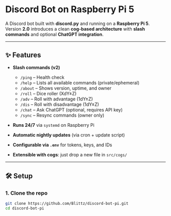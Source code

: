 # Discord Bot on Raspberry Pi 5

A Discord bot built with **discord.py** and running on a **Raspberry Pi 5**.  
Version **2.0** introduces a clean **cog-based architecture** with **slash commands** and optional **ChatGPT integration**.

---

## ✨ Features

- **Slash commands (v2)**  
  - `/ping` – Health check  
  - `/help` – Lists all available commands (private/ephemeral)  
  - `/about` – Shows version, uptime, and owner  
  - `/roll` – Dice roller (XdY±Z)  
  - `/adv` – Roll with advantage (1dY±Z)  
  - `/dis` – Roll with disadvantage (1dY±Z)  
  - `/chat` – Ask ChatGPT (optional, requires API key)  
  - `/sync` – Resync commands (owner only)

- **Runs 24/7** via `systemd` on Raspberry Pi  
- **Automatic nightly updates** (via cron + update script)  
- **Configurable via `.env`** for tokens, keys, and IDs  
- **Extensible with cogs**: just drop a new file in `src/cogs/`  

---

## 🛠️ Setup

### 1. Clone the repo
```bash
git clone https://github.com/Blittz/discord-bot-pi.git
cd discord-bot-pi

